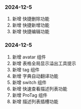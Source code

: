 <!--
 * @Author: Yyy
 * @Date: 2024-12-05 10:26:35
 * @LastEditTime: 2024-12-06 14:51:54
 * @Description: 更新日志
-->

### 2024-12-5

1. 新增 快捷删除功能
2. 新增 快捷新增功能
3. 新增 快捷编辑功能

### 2024-12-5

1. 新增 avatar 组件
2. 新增 表格全局显示溢出工具提示
3. 新增 tag 组件
4. 新增 字典自动翻译功能
5. 新增 switch 组件
6. 新增 快速查看描述列表功能
7. 新增 ProTag 组件
8. 新增 描述列表插槽功能
